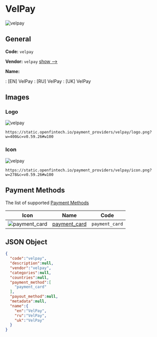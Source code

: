 
# VelPay 
![velpay](https://static.openfintech.io/payment_providers/velpay/logo.png?w=400&c=v0.59.26#w100)  

## General 
 
**Code:** `velpay` 
 
**Vendor:** `velpay` [show -->](/vendors/velpay/) 
 
**Name:** 
 
:	[EN] VelPay 
:	[RU] VelPay 
:	[UK] VelPay 
 

## Images 

### Logo 
 
![velpay](https://static.openfintech.io/payment_providers/velpay/logo.png?w=400&c=v0.59.26#w100)  

```
https://static.openfintech.io/payment_providers/velpay/logo.png?w=400&c=v0.59.26#w100
```  

### Icon 
 
![velpay](https://static.openfintech.io/payment_providers/velpay/icon.png?w=278&c=v0.59.26#w100)  

```
https://static.openfintech.io/payment_providers/velpay/icon.png?w=278&c=v0.59.26#w100
```  

## Payment Methods 
 
The list of supported [Payment Methods](/payment-methods/) 

|Icon|Name|Code| 
|:---:|:---:|:---:| 
|![payment_card](https://static.openfintech.io/payment_methods/payment_card/icon.svg?w=278&c=v0.59.26#w100) |[payment_card](/payment-methods/payment_card/)|`payment_card`| 
 

## JSON Object 

```json
{
  "code":"velpay",
  "description":null,
  "vendor":"velpay",
  "categories":null,
  "countries":null,
  "payment_method":[
    "payment_card"
  ],
  "payout_method":null,
  "metadata":null,
  "name":{
    "en":"VelPay",
    "ru":"VelPay",
    "uk":"VelPay"
  }
}
```  
